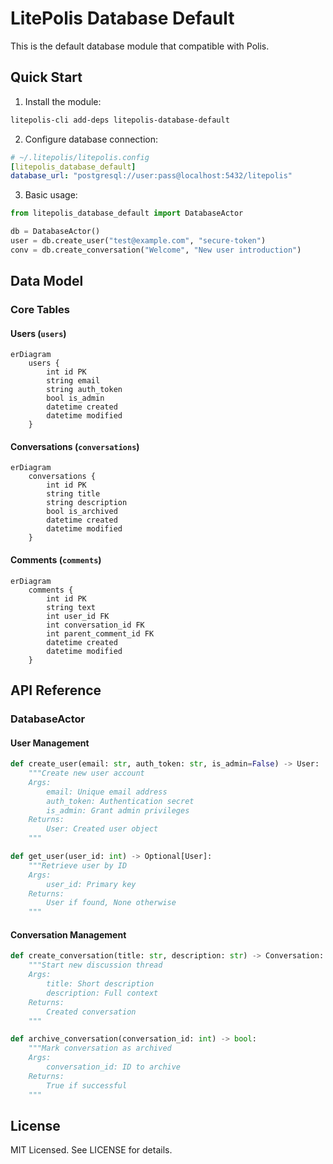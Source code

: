 # LitePolis Database Default

This is the default database module that compatible with Polis.

## Quick Start

1. Install the module:
```bash
litepolis-cli add-deps litepolis-database-default
```

2. Configure database connection:
```yaml
# ~/.litepolis/litepolis.config
[litepolis_database_default]
database_url: "postgresql://user:pass@localhost:5432/litepolis"
```

3. Basic usage:
```python
from litepolis_database_default import DatabaseActor

db = DatabaseActor()
user = db.create_user("test@example.com", "secure-token")
conv = db.create_conversation("Welcome", "New user introduction")
```

## Data Model

### Core Tables

#### Users (`users`)
```mermaid
erDiagram
    users {
        int id PK
        string email
        string auth_token
        bool is_admin
        datetime created
        datetime modified
    }
```

#### Conversations (`conversations`)
```mermaid
erDiagram
    conversations {
        int id PK
        string title
        string description
        bool is_archived
        datetime created
        datetime modified
    }
```

#### Comments (`comments`)
```mermaid
erDiagram
    comments {
        int id PK
        string text
        int user_id FK
        int conversation_id FK
        int parent_comment_id FK
        datetime created
        datetime modified
    }
```

## API Reference

### DatabaseActor

#### User Management
```python
def create_user(email: str, auth_token: str, is_admin=False) -> User:
    """Create new user account
    Args:
        email: Unique email address
        auth_token: Authentication secret
        is_admin: Grant admin privileges
    Returns:
        User: Created user object
    """

def get_user(user_id: int) -> Optional[User]:
    """Retrieve user by ID
    Args:
        user_id: Primary key
    Returns:
        User if found, None otherwise
    """
```

#### Conversation Management
```python
def create_conversation(title: str, description: str) -> Conversation:
    """Start new discussion thread
    Args:
        title: Short description
        description: Full context
    Returns:
        Created conversation
    """

def archive_conversation(conversation_id: int) -> bool:
    """Mark conversation as archived
    Args:
        conversation_id: ID to archive
    Returns:
        True if successful
    """
```

## License
MIT Licensed. See LICENSE for details.
